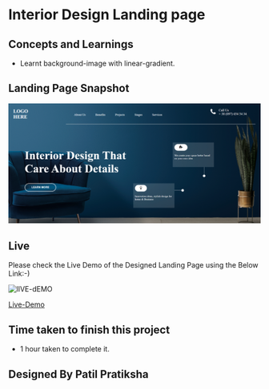 # Interior Design Landing page

## Concepts and Learnings

- Learnt background-image with linear-gradient.


## Landing Page Snapshot
![Snapshot](/assets/output.png)



## Live

Please check the Live Demo of the Designed Landing Page using the Below Link:-)

![lIVE-dEMO](https://img.shields.io/badge/Live_Demo-<COLOR>)

[Live-Demo](https://interior-landing.netlify.app)

## Time taken to finish this project

-   1 hour taken to complete it.

## Designed By Patil Pratiksha
